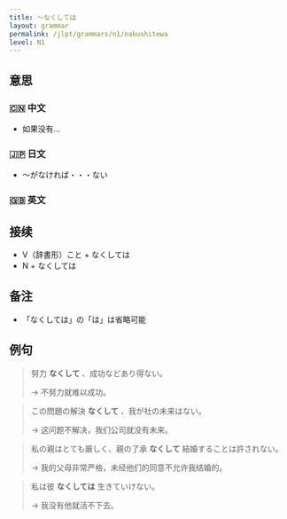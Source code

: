 ```yaml
---
title: 〜なくしては
layout: grammar
permalink: /jlpt/grammars/n1/nakushitewa
level: N1
---
```


## 意思

### 🇨🇳 中文

- 如果没有...

### 🇯🇵 日文

- 〜がなければ・・・ない

### 🇬🇧 英文


## 接续

- V（辞書形）こと + なくしては
- N + なくしては

## 备注

- 「なくしては」の「は」は省略可能

## 例句

> 努力 **なくして** 、成功などあり得ない。
>
> → 不努力就难以成功。

> この問題の解決 **なくして** 、我が社の未来はない。
>
> → 这问题不解决，我们公司就没有未来。

> 私の親はとても厳しく、親の了承 **なくして** 結婚することは許されない。
>
> → 我的父母非常严格，未经他们的同意不允许我结婚的。

> 私は彼 **なくしては** 生きていけない。
>
> → 我没有他就活不下去。

